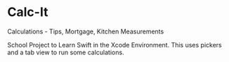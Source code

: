 # Calc-It
Calculations - Tips, Mortgage, Kitchen Measurements

School Project to Learn Swift in the Xcode Environment.  This uses pickers and a tab view to run some calculations.
